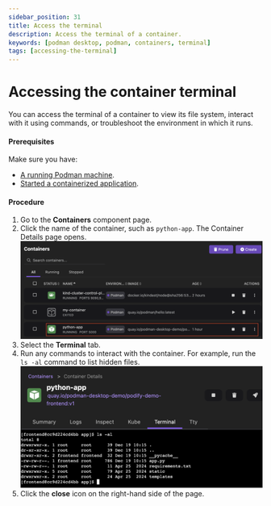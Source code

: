 ```yaml
---
sidebar_position: 31
title: Access the terminal
description: Access the terminal of a container.
keywords: [podman desktop, podman, containers, terminal]
tags: [accessing-the-terminal]
---
```


# Accessing the container terminal

You can access the terminal of a container to view its file system, interact with it using commands, or troubleshoot the environment in which it runs.

#### Prerequisites

Make sure you have:

- [A running Podman machine](/docs/podman/creating-a-podman-machine).
- [Started a containerized application](/blog/2024/10/05/kubernetes-blog#building-a-containerized-application).

#### Procedure

1. Go to the **Containers** component page. 
1. Click the name of the container, such as `python-app`. The Container Details page opens.
  ![python app container](img/python-app-container.png)
1. Select the **Terminal** tab.
1. Run any commands to interact with the container. For example, run the `ls -al` command to list hidden files.
  ![interaction with container](img/interacting-with-container.png)
1. Click the **close** icon on the right-hand side of the page.

